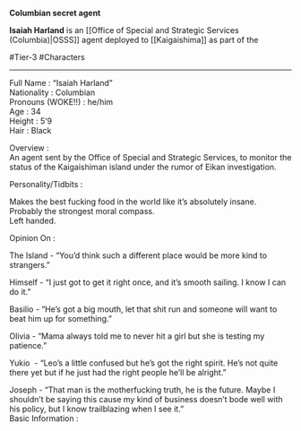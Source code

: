 **Columbian secret agent**

**Isaiah Harland** is an [[Office of Special and Strategic Services (Columbia)|OSSS]] agent deployed to [[Kaigaishima]] as part of the

#Tier-3 #Characters 

---
Full Name : “Isaiah Harland”  
Nationality : Columbian  
Pronouns (WOKE!!) : he/him  
Age : 34  
Height : 5’9  
Hair : Black

  
Overview :  
An agent sent by the Office of Special and Strategic Services, to monitor the status of the Kaigaishiman island under the rumor of Eikan investigation.  
  
Personality/Tidbits :  
  
Makes the best fucking food in the world like it’s absolutely insane.  
Probably the strongest moral compass.  
Left handed.  
  
Opinion On : 

  
The Island - “You’d think such a different place would be more kind to strangers.”

  
Himself - “I just got to get it right once, and it’s smooth sailing. I know I can do it.”

  
Basilio - “He’s got a big mouth, let that shit run and someone will want to beat him up for something.”

  
Olivia - “Mama always told me to never hit a girl but she is testing my patience.”

  
Yukio  - “Leo’s a little confused but he’s got the right spirit. He’s not quite there yet but if he just had the right people he’ll be alright.”

  
Joseph - “That man is the motherfucking truth, he is the future. Maybe I shouldn’t be saying this cause my kind of business doesn’t bode well with his policy, but I know trailblazing when I see it.”  
Basic Information :